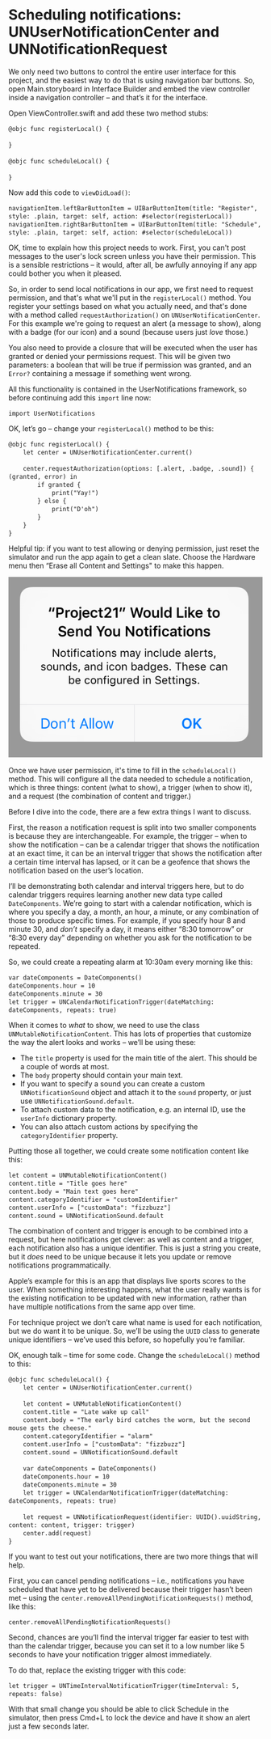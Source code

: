 # Scheduling notifications: UNUserNotificationCenter and UNNotificationRequest

We only need two buttons to control the entire user interface for this project, and the easiest way to do that is using navigation bar buttons. So, open Main.storyboard in Interface Builder and embed the view controller inside a navigation controller – and that’s it for the interface.

Open ViewController.swift and add these two method stubs:

    @objc func registerLocal() {

    }

    @objc func scheduleLocal() {

    }

Now add this code to `viewDidLoad()`:

    navigationItem.leftBarButtonItem = UIBarButtonItem(title: "Register", style: .plain, target: self, action: #selector(registerLocal))
    navigationItem.rightBarButtonItem = UIBarButtonItem(title: "Schedule", style: .plain, target: self, action: #selector(scheduleLocal))

OK, time to explain how this project needs to work. First, you can't post messages to the user's lock screen unless you have their permission. This is a sensible restrictions – it would, after all, be awfully annoying if any app could bother you when it pleased.

So, in order to send local notifications in our app, we first need to request permission, and that's what we'll put in the `registerLocal()` method. You register your settings based on what you actually need, and that's done with a method called `requestAuthorization()` on `UNUserNotificationCenter`. For this example we're going to request an alert (a message to show), along with a badge (for our icon) and a sound (because users just *love* those.)

You also need to provide a closure that will be executed when the user has granted or denied your permissions request. This will be given two parameters: a boolean that will be true if permission was granted, and an `Error?` containing a message if something went wrong.

All this functionality is contained in the UserNotifications framework, so before continuing add this `import` line now:

    import UserNotifications

OK, let’s go – change your `registerLocal()` method to be this:

    @objc func registerLocal() {
        let center = UNUserNotificationCenter.current()

        center.requestAuthorization(options: [.alert, .badge, .sound]) { (granted, error) in
            if granted {
                print("Yay!")
            } else {
                print("D'oh")
            }
        }
    }

Helpful tip: if you want to test allowing or denying permission, just reset the simulator and run the app again to get a clean slate. Choose the Hardware menu then “Erase all Content and Settings" to make this happen.

![When you request permission to show notifications, iOS shows an alert like this one.](21-1.png)

Once we have user permission, it's time to fill in the `scheduleLocal()` method. This will configure all the data needed to schedule a notification, which is three things: content (what to show), a trigger (when to show it), and a request (the combination of content and trigger.)

Before I dive into the code, there are a few extra things I want to discuss.

First, the reason a notification request is split into two smaller components is because they are interchangeable. For example, the trigger – when to show the notification – can be a calendar trigger that shows the notification at an exact time, it can be an interval trigger that shows the notification after a certain time interval has lapsed, or it can be a geofence that shows the notification based on the user’s location.

I’ll be demonstrating both calendar and interval triggers here, but to do calendar triggers requires learning another new data type called `DateComponents`. We’re going to start with a calendar notification, which is where you specify a day, a month, an hour, a minute, or any combination of those to produce specific times. For example, if you specify hour 8 and minute 30, and *don’t* specify a day, it means either “8:30 tomorrow” or “8:30 every day” depending on whether you ask for the notification to be repeated.

So, we could create a repeating alarm at 10:30am every morning like this:

    var dateComponents = DateComponents()
    dateComponents.hour = 10
    dateComponents.minute = 30
    let trigger = UNCalendarNotificationTrigger(dateMatching: dateComponents, repeats: true)

When it comes to *what* to show, we need to use the class `UNMutableNotificationContent`. This has lots of properties that customize the way the alert looks and works – we’ll be using these:

- The `title` property is used for the main title of the alert. This should be a couple of words at most.
- The `body` property should contain your main text.
- If you want to specify a sound you can create a custom `UNNotificationSound` object and attach it to the `sound` property, or just use `UNNotificationSound.default`.
- To attach custom data to the notification, e.g. an internal ID, use the `userInfo` dictionary property.
- You can also attach custom actions by specifying the `categoryIdentifier` property.

Putting those all together, we could create some notification content like this:

    let content = UNMutableNotificationContent()
    content.title = "Title goes here"
    content.body = "Main text goes here"
    content.categoryIdentifier = "customIdentifier"
    content.userInfo = ["customData": "fizzbuzz"]
    content.sound = UNNotificationSound.default

The combination of content and trigger is enough to be combined into a request, but here notifications get clever: as well as content and a trigger, each notification also has a unique identifier. This is just a string you create, but it *does* need to be unique because it lets you update or remove notifications programmatically.

Apple’s example for this is an app that displays live sports scores to the user. When something interesting happens, what the user really wants is for the existing notification to be updated with new information, rather than have multiple notifications from the same app over time.

For technique project we don’t care what name is used for each notification, but we do want it to be unique. So, we’ll be using the `UUID` class to generate unique identifiers – we’ve used this before, so hopefully you’re familiar.

OK, enough talk – time for some code. Change the `scheduleLocal()` method to this:

    @objc func scheduleLocal() {
        let center = UNUserNotificationCenter.current()

        let content = UNMutableNotificationContent()
        content.title = "Late wake up call"
        content.body = "The early bird catches the worm, but the second mouse gets the cheese."
        content.categoryIdentifier = "alarm"
        content.userInfo = ["customData": "fizzbuzz"]
        content.sound = UNNotificationSound.default

        var dateComponents = DateComponents()
        dateComponents.hour = 10
        dateComponents.minute = 30
        let trigger = UNCalendarNotificationTrigger(dateMatching: dateComponents, repeats: true)

        let request = UNNotificationRequest(identifier: UUID().uuidString, content: content, trigger: trigger)
        center.add(request)
    }

If you want to test out your notifications, there are two more things that will help. 

First, you can cancel pending notifications – i.e., notifications you have scheduled that have yet to be delivered because their trigger hasn’t been met – using the `center.removeAllPendingNotificationRequests()` method, like this:

    center.removeAllPendingNotificationRequests()

Second, chances are you’ll find the interval trigger far easier to test with than the calendar trigger, because you can set it to a low number like 5 seconds to have your notification trigger almost immediately.

To do that, replace the existing trigger with this code:

    let trigger = UNTimeIntervalNotificationTrigger(timeInterval: 5, repeats: false)

With that small change you should be able to click Schedule in the simulator, then press Cmd+L to lock the device and have it show an alert just a few seconds later.
